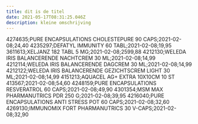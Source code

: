 ```yaml
---
title: dit is de titel
date: 2021-05-17T08:31:25.046Z
description: kleine omschrijving
---
```

4274635;PURE ENCAPSULATIONS CHOLESTEPURE 90 CAPS;2021-02-08;24,40
4235297;DEFATYL IMMUNITY 60 TABL;2021-02-08;19,95
3611613;XELJANZ 182 TABL 5 MG;2021-02-08;2599,88
4212130;WELEDA IRIS BALANCERENDE NACHTCREM 30 ML;2021-02-08;14,99
4212114;WELEDA IRIS BALANCERENDE DAGCREM 30 ML;2021-02-08;14,99
4212122;WELEDA IRIS BALANCERENDE GEZICHTSCREM LIGHT 30 ML;2021-02-08;14,99
4151213;AQUACEL AG+ EXTRA 10X10CM 10 ST 413567;2021-02-08;54,60
4248159;PURE ENCAPSULATIONS RESVERATROL 60 CAPS;2021-02-08;49,90
4301354;MSM MAX PHARMANUTRICS PDR 250 G;2021-02-08;39,95
4216040;PURE ENCAPSULATIONS ANTI STRESS POT 60 CAPS;2021-02-08;32,60
4269130;IMMUNOMIX FORT PHARMANUTRICS 30 V-CAPS;2021-02-08;32,90